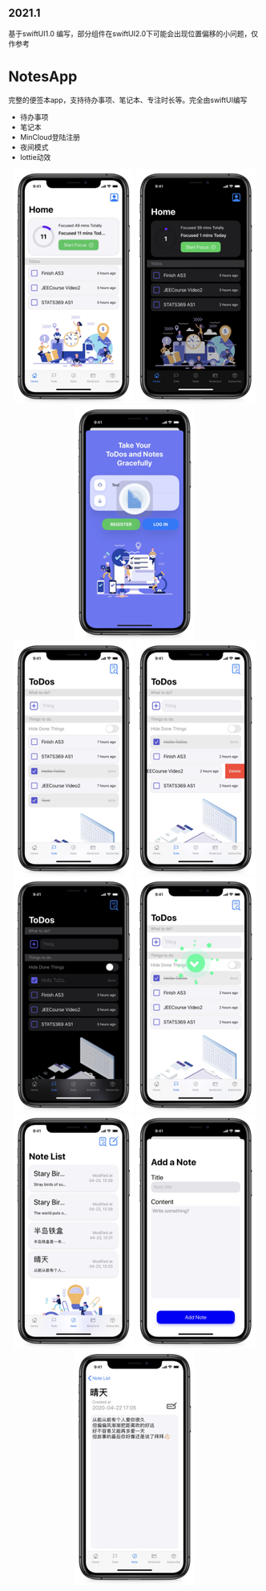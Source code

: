 ## 2021.1
基于swiftUI1.0 编写，部分组件在swiftUI2.0下可能会出现位置偏移的小问题，仅作参考

# NotesApp
完整的便签本app，支持待办事项、笔记本、专注时长等。完全由swiftUI编写

* 待办事项
* 笔记本
* MinCloud登陆注册
* 夜间模式
* lottie动效

<div align=center>
<img src="https://github.com/dyeeee/NotesApp/blob/master/showPics/BA9D268CD0E878BF5790F646B301DB97.JPG" width="240"/>
<img src="https://github.com/dyeeee/NotesApp/blob/master/showPics/69A4895D8F226B3086C5FB5FB35451DA.JPG" width="240"/>
<img src="https://github.com/dyeeee/NotesApp/blob/master/showPics/EDB36F7F0AA33E667D8EE9B1A22D9702.JPG" width="240"/>
</div>

<div align=center>
<img src="https://github.com/dyeeee/NotesApp/blob/master/showPics/A17817B53082F53ED584960716FE6053.JPG" width="240"/>
<img src="https://github.com/dyeeee/NotesApp/blob/master/showPics/ADA3D4E40B173FB681C7CB35AF397FCF.JPG" width="240"/>
<img src="https://github.com/dyeeee/NotesApp/blob/master/showPics/826E72E45F928DED4157610E79C75039.JPG" width="240"/>
<img src="https://github.com/dyeeee/NotesApp/blob/master/showPics/4CBCB616F4FE4E2B11071F0708E01276.JPG" width="240"/>
</div>

<div align=center>
<img src="https://github.com/dyeeee/NotesApp/blob/master/showPics/06BCD721F20815F9EC543A270617D2CD.JPG" width="240"/>
<img src="https://github.com/dyeeee/NotesApp/blob/master/showPics/5B625FD91844FFFD8B3EE9EC65ECDFA9.JPG" width="240"/>
<img src="https://github.com/dyeeee/NotesApp/blob/master/showPics/B601B5A0BA233CAC8161F48E986102EE.JPG" width="240"/>
</div>

